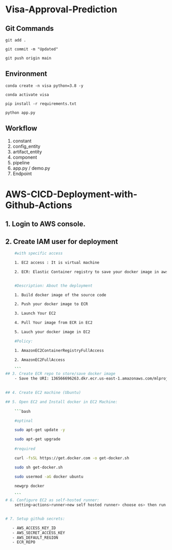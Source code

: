# Visa-Approval-Prediction

## Git Commands



`git add .`

`git commit -m "Updated"`

`git push origin main`



## Environment 

`conda create -n visa python=3.8 -y`

`conda activate visa`

`pip install -r requirements.txt`

`python app.py`

## Workflow

1. constant
2. config_entity
3. artifact_entity
4. component
5. pipeline
6. app.py / demo.py
7. Endpoint

# AWS-CICD-Deployment-with-Github-Actions

## 1. Login to AWS console.

## 2. Create IAM user for deployment
```bash
	#with specific access

	1. EC2 access : It is virtual machine

	2. ECR: Elastic Container registry to save your docker image in aws


	#Description: About the deployment

	1. Build docker image of the source code

	2. Push your docker image to ECR

	3. Launch Your EC2 

	4. Pull Your image from ECR in EC2

	5. Lauch your docker image in EC2

	#Policy:

	1. AmazonEC2ContainerRegistryFullAccess

	2. AmazonEC2FullAccess

	```
## 3. Create ECR repo to store/save docker image
    - Save the URI: 136566696263.dkr.ecr.us-east-1.amazonaws.com/mlproject

	
## 4. Create EC2 machine (Ubuntu) 

## 5. Open EC2 and Install docker in EC2 Machine:
	
	```bash

	#optinal

	sudo apt-get update -y

	sudo apt-get upgrade
	
	#required

	curl -fsSL https://get.docker.com -o get-docker.sh

	sudo sh get-docker.sh

	sudo usermod -aG docker ubuntu

	newgrp docker
    
	```
# 6. Configure EC2 as self-hosted runner:
    setting>actions>runner>new self hosted runner> choose os> then run command one by one


# 7. Setup github secrets:

   - AWS_ACCESS_KEY_ID
   - AWS_SECRET_ACCESS_KEY
   - AWS_DEFAULT_REGION
   - ECR_REPO

    
